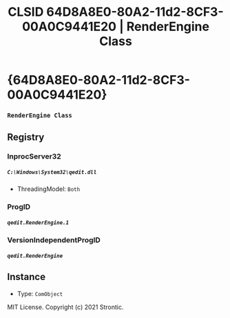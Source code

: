 ﻿---
title: "CLSID 64D8A8E0-80A2-11d2-8CF3-00A0C9441E20 | RenderEngine Class"
excerpt: What is COM-Object CLSID 64D8A8E0-80A2-11d2-8CF3-00A0C9441E20?
---

# {64D8A8E0-80A2-11d2-8CF3-00A0C9441E20}

### `RenderEngine Class`

## Registry


### InprocServer32

##### `C:\Windows\System32\qedit.dll`
* ThreadingModel: `Both`

### ProgID

##### `qedit.RenderEngine.1`

### VersionIndependentProgID

##### `qedit.RenderEngine`

## Instance

* Type: `ComObject`

MIT License. Copyright (c) 2021 Strontic.



